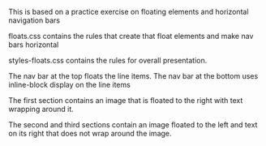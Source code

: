 This is based on a practice exercise on floating elements and horizontal navigation bars

floats.css contains the rules that create that float elements and make nav bars horizontal

styles-floats.css contains the rules for overall presentation.

The nav bar at the top floats the line items.
The nav bar at the bottom uses inline-block display on the line items

The first section contains an image that is floated to the right with text wrapping around it.

The second and third sections contain an image floated to the left and text on its right that does not wrap around the image.
